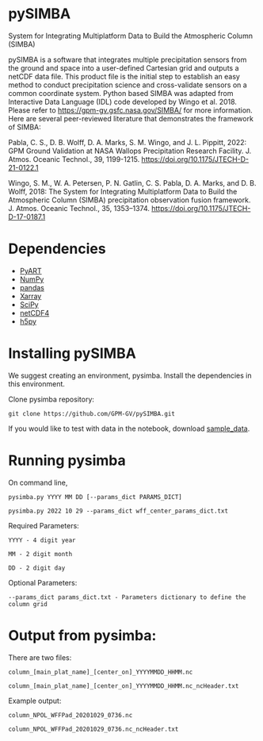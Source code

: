 # pySIMBA
System for Integrating Multiplatform Data to Build the Atmospheric Column (SIMBA)

pySIMBA is a software that integrates multiple precipitation sensors from the 
ground and space into a user-defined Cartesian grid and outputs a netCDF data file.
This product file is the initial step to establish an easy method to 
conduct precipitation science and cross-validate sensors on a common coordinate system. 
Python based SIMBA was adapted from Interactive Data Language (IDL) code developed by 
Wingo et al. 2018. Please refer to https://gpm-gv.gsfc.nasa.gov/SIMBA/ for more information. 
Here are several peer-reviewed literature that demonstrates the framework of SIMBA:

Pabla, C. S., D. B. Wolff, D. A. Marks, S. M. Wingo, and J. L. Pippitt, 2022:
    GPM Ground Validation at NASA Wallops Precipitation Research Facility.
    J. Atmos. Oceanic Technol., 39, 1199-1215. https://doi.org/10.1175/JTECH-D-21-0122.1 

Wingo, S. M., W. A. Petersen, P. N. Gatlin, C. S. Pabla, D. A. Marks, and 
    D. B. Wolff, 2018: The System for Integrating Multiplatform Data to Build 
    the Atmospheric Column (SIMBA) precipitation observation fusion framework. 
    J. Atmos. Oceanic Technol., 35, 1353–1374. https://doi.org/10.1175/JTECH-D-17-0187.1

# Dependencies
* [PyART](https://arm-doe.github.io/pyart/)
* [NumPy](https://www.numpy.org)
* [pandas](https://pandas.pydata.org/) 
* [Xarray](https://docs.xarray.dev/en/stable/)
* [SciPy](https://www.scipy.org)
* [netCDF4](https://github.com/Unidata/netcdf4-python)
* [h5py](https://docs.h5py.org/en/stable/) 

# Installing pySIMBA
We suggest creating an environment, pysimba. Install the dependencies in this environment.

Clone pysimba repository:
    
    git clone https://github.com/GPM-GV/pySIMBA.git
    
If you would like to test with data in the notebook, download [sample_data](https://gpm-gv.gsfc.nasa.gov/SIMBA/pySIMBA/sample_data/SIMBA_WFF_2020_1029.tgz).

# Running pysimba

On command line,
    
    pysimba.py YYYY MM DD [--params_dict PARAMS_DICT]
    
    pysimba.py 2022 10 29 --params_dict wff_center_params_dict.txt
    
Required Parameters:

    YYYY - 4 digit year

    MM - 2 digit month

    DD - 2 digit day

Optional Parameters:

    --params_dict params_dict.txt - Parameters dictionary to define the column grid

# Output from pysimba:

There are two files:

    column_[main_plat_name]_[center_on]_YYYYMMDD_HHMM.nc

    column_[main_plat_name]_[center_on]_YYYYMMDD_HHMM.nc_ncHeader.txt

Example output:

    column_NPOL_WFFPad_20201029_0736.nc

    column_NPOL_WFFPad_20201029_0736.nc_ncHeader.txt
